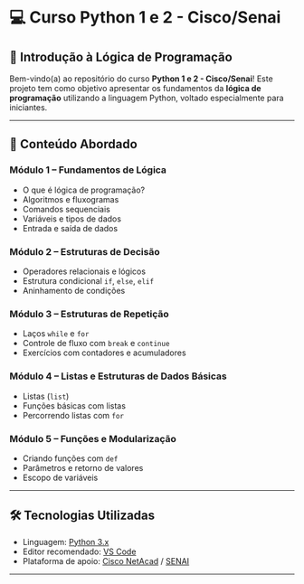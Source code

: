 # 💻 Curso Python 1 e 2 - Cisco/Senai
## 🧠 Introdução à Lógica de Programação

Bem-vindo(a) ao repositório do curso **Python 1 e 2 - Cisco/Senai**! Este projeto tem como objetivo apresentar os fundamentos da **lógica de programação** utilizando a linguagem Python, voltado especialmente para iniciantes.

---

## 📘 Conteúdo Abordado

###  Módulo 1 – Fundamentos de Lógica
- O que é lógica de programação?
- Algoritmos e fluxogramas
- Comandos sequenciais
- Variáveis e tipos de dados
- Entrada e saída de dados

###  Módulo 2 – Estruturas de Decisão
- Operadores relacionais e lógicos
- Estrutura condicional `if`, `else`, `elif`
- Aninhamento de condições

###  Módulo 3 – Estruturas de Repetição
- Laços `while` e `for`
- Controle de fluxo com `break` e `continue`
- Exercícios com contadores e acumuladores

###  Módulo 4 – Listas e Estruturas de Dados Básicas
- Listas (`list`)
- Funções básicas com listas
- Percorrendo listas com `for`

###  Módulo 5 – Funções e Modularização
- Criando funções com `def`
- Parâmetros e retorno de valores
- Escopo de variáveis

---

## 🛠 Tecnologias Utilizadas
- Linguagem: [Python 3.x](https://www.python.org/)
- Editor recomendado: [VS Code](https://code.visualstudio.com/)
- Plataforma de apoio: [Cisco NetAcad](https://www.netacad.com/) / [SENAI](https://www.portaldaindustria.com.br/senai/)

---


